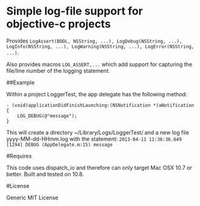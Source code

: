 # Simple log-file support for objective-c projects

Provides `LogAssert(BOOL, NSString, ...), LogDebug(NSString, ...), LogInfo(NSString, ...), LogWarning(NSString, ...), LogError(NSString, ...)`.

Also provides macros `LOG_ASSERT,...` which add support for capturing the file/line number of the logging statement.

##Example

Within a project LoggerTest, the app delegate has the following method:

``` 
- (void)applicationDidFinishLaunching:(NSNotification *)aNotification
{
    LOG_DEBUG(@"message");
}
```

This will create a directory ~/Library/Logs/LoggerTest/ and a new log file yyyy-MM-dd-HHmm.log with the statement:
`2013-04-11 11:36:36.649 [1294] DEBUG (AppDelegate.m:15) message`

#Requires

This code uses dispatch_io and therefore can only target Mac OSX 10.7 or better. Built and tested on 10.8.

#License

Generic MIT License